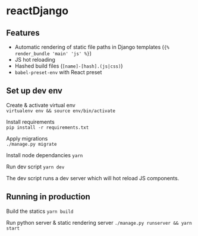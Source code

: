 # reactDjango

## Features
- Automatic rendering of static file paths in Django templates (`{% render_bundle 'main' 'js' %}`)
- JS hot reloading
- Hashed build files (`[name]-[hash].(js|css)`)
- `babel-preset-env` with React preset

## Set up dev env
Create & activate virtual env  
`virtualenv env && source env/bin/activate`

Install requirements  
`pip install -r requirements.txt`

Apply migrations  
`./manage.py migrate`

Install node dependancies
`yarn`

Run dev script
`yarn dev`

The dev script runs a dev server which will hot reload JS components.

## Running in production
Build the statics
`yarn build`

Run python server & static rendering server
`./manage.py runserver && yarn start`